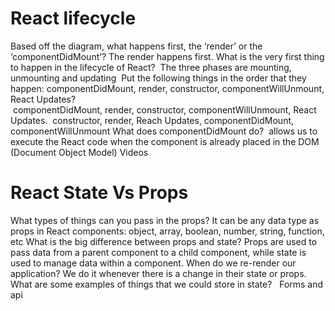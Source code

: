 # React lifecycle

Based off the diagram, what happens first, the ‘render’ or the ‘componentDidMount’? The render happens first.
What is the very first thing to happen in the lifecycle of React?  The three phases are mounting, unmounting and updating 
Put the following things in the order that they happen: componentDidMount, render, constructor, componentWillUnmount, React Updates?    componentDidMount, render, constructor, componentWillUnmount, React Updates.  constructor, render, Reach Updates, componentDidMount, componentWillUnmount
What does componentDidMount do?  allows us to execute the React code when the component is already placed in the DOM (Document Object Model)
Videos

# React State Vs Props

What types of things can you pass in the props? It can be any data type as props in React components: object, array, boolean, number, string, function, etc
What is the big difference between props and state? Props are used to pass data from a parent component to a child component, while state is used to manage data within a component.
When do we re-render our application? We do it whenever there is a change in their state or props. 
What are some examples of things that we could store in state?   Forms and api